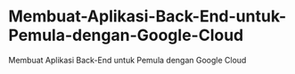 # Membuat-Aplikasi-Back-End-untuk-Pemula-dengan-Google-Cloud
Membuat Aplikasi Back-End untuk Pemula dengan Google Cloud
